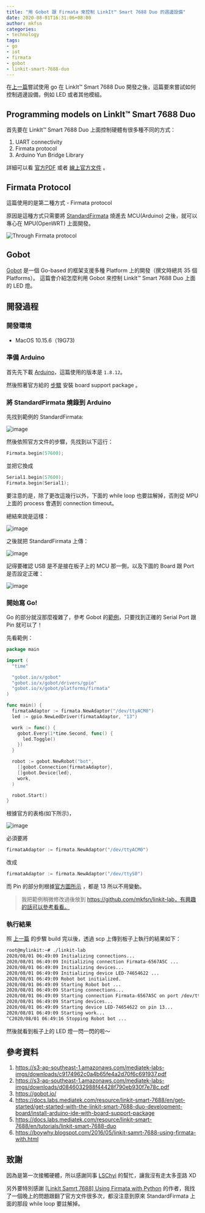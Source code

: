 ```yaml
---
title: "用 Gobot 跟 Firmata 來控制 LinkIt™ Smart 7688 Duo 的週邊設備"
date: 2020-08-01T16:31:06+08:00
author: mkfsn
categories:
- technology
tags:
- go
- iot
- firmata
- gobot
- linkit-smart-7688-duo
---
```


在[上一篇](/posts/write-go-in-linkit-smart-7688-duo.html)嘗試使用 go 在 LinkIt™ Smart 7688 Duo 開發之後，這篇要來嘗試如何控制週邊設備，例如 LED 或者其他模組。

<!-- more -->

## Programming models on LinkIt™ Smart 7688 Duo

首先要在 LinkIt™ Smart 7688 Duo 上面控制硬體有很多種不同的方式：

1. UART connectivity
2. Firmata protocol 
3. Arduino Yun Bridge Library

詳細可以看 [官方PDF](https://s3-ap-southeast-1.amazonaws.com/mediatek-labs-imgs/downloads/c9174962c0a4b65fe4a2d70f6c691937.pdf)
或者 [線上官方文件](https://docs.labs.mediatek.com/resource/linkit-smart-7688/en/tutorials/linkit-smart-7688-duo) 。

## Firmata Protocol

這篇使用的是第二種方式 - Firmata protocol

原因是這種方式只需要將 [StandardFirmata](https://github.com/firmata/arduino/blob/master/examples/StandardFirmata/StandardFirmata.ino)
燒進去 MCU(Arduino) 之後，就可以專心在 MPU(OpenWRT) 上面開發。

![Through Firmata protocol](https://docs.labs.mediatek.com/resource/linkit-smart-7688/files/en/6914441/6914785/1/1469525226192/duo-firmata-arch.png)

## Gobot

[Gobot](https://gobot.io/) 是一個 Go-based 的框架支援多種 Platform 上的開發（撰文時總共 35 個 Platforms）。
這篇會介紹怎麼利用 Gobot 來控制 LinkIt™ Smart 7688 Duo 上面的 LED 燈。

## 開發過程

### 開發環境

- MacOS 10.15.6（19G73)

### 準備 Arduino

首先先下載 [Arduino](https://www.arduino.cc/en/Main/Software)，這篇使用的版本是 `1.8.12`。

然後照著官方給的 [步驟](https://docs.labs.mediatek.com/resource/linkit-smart-7688/en/get-started/get-started-with-the-linkit-smart-7688-duo-development-board/install-arduino-ide-with-board-support-package)
安裝 board support package 。

### 將 StandardFirmata 燒錄到 Arduino

先找到範例的 StandardFirmata:

![image](https://user-images.githubusercontent.com/667169/89098459-61024b80-d41a-11ea-9af2-b0adcfb571f0.png)

然後依照官方文件的步驟，先找到以下這行：

```c
Firmata.begin(57600);
```

並把它換成

```c
Serial1.begin(57600);
Firmata.begin(Serial1);
```

要注意的是，除了更改這幾行以外，下面的 while loop 也要註解掉，否則從 MPU 上面的 process 會遇到 connection timeout。

總結來說是這樣：

![image](https://user-images.githubusercontent.com/667169/89098615-c0ad2680-d41b-11ea-88c4-f49945fe015b.png)

之後就把 StandardFirmata 上傳：

![image](https://user-images.githubusercontent.com/667169/89098681-44ffa980-d41c-11ea-9fca-afcbad86f7fc.png)

記得要確認 USB 是不是接在板子上的 MCU 那一側，以及下圖的 Board 跟 Port 是否設定正確：

![image](https://user-images.githubusercontent.com/667169/89098656-0cf86680-d41c-11ea-9c69-36db844ba220.png)

### 開始寫 Go!

Go 的部分就沒那麼複雜了，參考 Gobot 的[範例](https://gobot.io/#the-hello-world-of-things)，只要找到正確的 Serial Port 跟 Pin 就可以了！

先看範例：

```go
package main

import (
  "time"

  "gobot.io/x/gobot"
  "gobot.io/x/gobot/drivers/gpio"
  "gobot.io/x/gobot/platforms/firmata"
)

func main() {
  firmataAdaptor := firmata.NewAdaptor("/dev/ttyACM0")
  led := gpio.NewLedDriver(firmataAdaptor, "13")

  work := func() {
    gobot.Every(1*time.Second, func() {
      led.Toggle()
    })
  }

  robot := gobot.NewRobot("bot",
    []gobot.Connection{firmataAdaptor},
    []gobot.Device{led},
    work,
  )

  robot.Start()
}
```

根據官方的表格(如下所示)，

![image](https://user-images.githubusercontent.com/667169/89098756-e2f37400-d41c-11ea-8d2f-930a2d9c167b.png)

必須要將

```go
firmataAdaptor := firmata.NewAdaptor("/dev/ttyACM0")
```

改成

```go
firmataAdaptor := firmata.NewAdaptor("/dev/ttyS0")
```

而 Pin 的部分則根據[官方圖所示](https://s3-ap-southeast-1.amazonaws.com/mediatek-labs-imgs/downloads/d0846032988f44428f790eb930f7e78c.pdf)
，都是 13 所以不用變動。

> 我把範例稍微修改過後放到 https://github.com/mkfsn/linkit-lab，有興趣的話可以參考看看。

### 執行結果

照 [上一篇](/posts/write-go-in-linkit-smart-7688-duo.html) 的步驟 build 完以後，透過 scp 上傳到板子上執行的結果如下：

```bash
root@mylinkit:~# ./linkit-lab 
2020/08/01 06:49:09 Initializing connections...
2020/08/01 06:49:09 Initializing connection Firmata-6567A5C ...
2020/08/01 06:49:09 Initializing devices...
2020/08/01 06:49:09 Initializing device LED-74654622 ...
2020/08/01 06:49:09 Robot bot initialized.
2020/08/01 06:49:09 Starting Robot bot ...
2020/08/01 06:49:09 Starting connections...
2020/08/01 06:49:09 Starting connection Firmata-6567A5C on port /dev/ttyS0...
2020/08/01 06:49:09 Starting devices...
2020/08/01 06:49:09 Starting device LED-74654622 on pin 13...
2020/08/01 06:49:09 Starting work...
^C2020/08/01 06:49:16 Stopping Robot bot ...
```

然後就看到板子上的 LED 燈一閃一閃的啦～

## 參考資料

1. https://s3-ap-southeast-1.amazonaws.com/mediatek-labs-imgs/downloads/c9174962c0a4b65fe4a2d70f6c691937.pdf
2. https://s3-ap-southeast-1.amazonaws.com/mediatek-labs-imgs/downloads/d0846032988f44428f790eb930f7e78c.pdf
3. https://gobot.io/
4. https://docs.labs.mediatek.com/resource/linkit-smart-7688/en/get-started/get-started-with-the-linkit-smart-7688-duo-development-board/install-arduino-ide-with-board-support-package
5. https://docs.labs.mediatek.com/resource/linkit-smart-7688/en/tutorials/linkit-smart-7688-duo
6. https://boywhy.blogspot.com/2016/05/linkit-samrt-7688-using-firmata-with.html

## 致謝

因為是第一次接觸硬體，所以感謝同事 [LSChyi](http://github.com/LSChyi) 的幫忙，讓我沒有走太多歪路 XD

另外要特別感謝 <a href="https://boywhy.blogspot.com/2016/05/linkit-samrt-7688-using-firmata-with.html">[LinkIt Samrt 7688] Using Firmata with Python</a>
的作者，我找了一個晚上的問題跟翻了官方文件很多次，都沒注意到原來 StandardFirmata 上面的那段 while loop 要註解掉。
